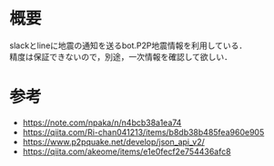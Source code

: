 # 概要
slackとlineに地震の通知を送るbot.P2P地震情報を利用している．  
精度は保証できないので，別途，一次情報を確認して欲しい．  

# 参考
- https://note.com/npaka/n/n4bcb38a1ea74
- https://qiita.com/Ri-chan041213/items/b8db38b485fea960e905
- https://www.p2pquake.net/develop/json_api_v2/
- https://qiita.com/akeome/items/e1e0fecf2e754436afc8